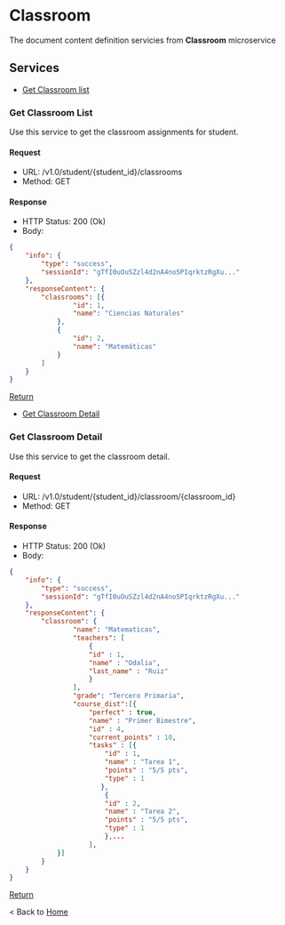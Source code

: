 # Classroom

The document content definition servicies from **Classroom** microservice

## Services

* [Get Classroom list](#ClassroomList)  

### Get Classroom List

Use this service to get the classroom assignments for student.

#### Request

* URL: /v1.0/student/{student_id}/classrooms
* Method: GET

#### Response

* HTTP Status: 200 (Ok)
* Body:

``` json
{
    "info": {
        "type": "success",
        "sessionId": "gTfI0uOuSZzl4d2nA4no5PIqrktzRgXu..."
    },
    "responseContent": {
        "classrooms": [{
                "id": 1,
                "name": "Ciencias Naturales"
            },
            {
                "id": 2,
                "name": "Matemáticas"
            }
        ]
    }
}
```

[Return](#ClassroomList)

* [Get Classroom Detail ](#ClassroomDetail)  

### Get Classroom Detail

Use this service to get the classroom detail.

#### Request

* URL: /v1.0/student/{student_id}/classroom/{classroom_id}
* Method: GET

#### Response

* HTTP Status: 200 (Ok)
* Body:

``` json
{
    "info": {
        "type": "success",
        "sessionId": "gTfI0uOuSZzl4d2nA4no5PIqrktzRgXu..."
    },
    "responseContent": {
        "classroom": {
                "name": "Matematicas",
                "teachers": [
                    {
                    "id" : 1,
                    "name" : "Odalia",
                    "last_name" : "Ruiz"
                    }
                ],
                "grade": "Tercero Primaria",
                "course_dist":[{  
                    "perfect" : true,
                    "name" : "Primer Bimestre",
                    "id" : 4,
                    "current_points" : 10,
                    "tasks" : [{
                        "id" : 1,
                        "name" : "Tarea 1",
                        "points" : "5/5 pts",
                        "type" : 1
                       },
                        {
                        "id" : 2,
                        "name" : "Tarea 2",
                        "points" : "5/5 pts",
                        "type" : 1
                        },...
                    ],
            }]
        }
    }
}
```

[Return](#ClassroomDetail)


< Back to [Home](../home.md)
